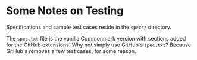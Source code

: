 Some Notes on Testing
=====================

Specifications and sample test cases reside in the `specs/` directory.

The `spec.txt` file is the vanilla Commonmark version with sections added for
the GitHub extensions. Why not simply use GitHub's `spec.txt`? Because GitHub's
removes a few test cases, for some reason.
